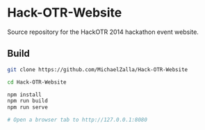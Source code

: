 # Hack-OTR-Website

Source repository for the HackOTR 2014 hackathon event website.

## Build

```bash
git clone https://github.com/MichaelZalla/Hack-OTR-Website

cd Hack-OTR-Website

npm install
npm run build
npm run serve

# Open a browser tab to http://127.0.0.1:8080
```
